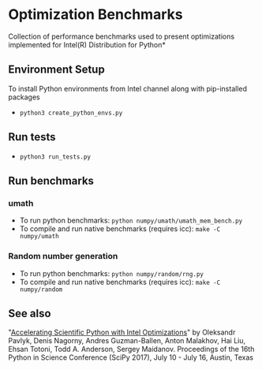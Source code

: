 # Optimization Benchmarks
Collection of performance benchmarks used to present optimizations implemented for Intel(R) Distribution for Python*

## Environment Setup
To install Python environments from Intel channel along with pip-installed packages

- `python3 create_python_envs.py`
        
## Run tests
- `python3 run_tests.py`

## Run benchmarks
### umath
- To run python benchmarks: `python numpy/umath/umath_mem_bench.py`
- To compile and run native benchmarks (requires icc): `make -C numpy/umath`

### Random number generation
- To run python benchmarks: `python numpy/random/rng.py`
- To compile and run native benchmarks (requires icc): `make -C numpy/random`

## See also
"[Accelerating Scientific Python with Intel Optimizations](http://conference.scipy.org/proceedings/scipy2017/pdfs/oleksandr_pavlyk.pdf)" by Oleksandr Pavlyk, Denis Nagorny, Andres Guzman-Ballen, Anton Malakhov, Hai Liu, Ehsan Totoni, Todd A. Anderson, Sergey Maidanov. Proceedings of the 16th Python in Science Conference (SciPy 2017), July 10 - July 16, Austin, Texas
